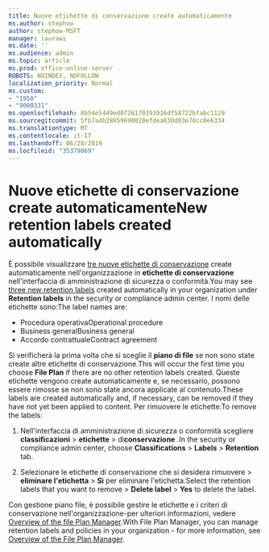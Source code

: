 ```yaml
---
title: Nuove etichette di conservazione create automaticamente
ms.author: stephow
author: stephow-MSFT
manager: laurawi
ms.date: ''
ms.audience: admin
ms.topic: article
ms.prod: office-online-server
ROBOTS: NOINDEX, NOFOLLOW
localization_priority: Normal
ms.custom:
- "1958"
- "9000331"
ms.openlocfilehash: 8b54e5449ed0726170393916df58722bfabc1129
ms.sourcegitcommit: 5fb7a4b28859690020efdea630d03e70cc0e6334
ms.translationtype: MT
ms.contentlocale: it-IT
ms.lasthandoff: 06/28/2019
ms.locfileid: "35379069"
---
```

# <a name="new-retention-labels-created-automatically"></a><span data-ttu-id="d553d-102">Nuove etichette di conservazione create automaticamente</span><span class="sxs-lookup"><span data-stu-id="d553d-102">New retention labels created automatically</span></span>

<span data-ttu-id="d553d-103">È possibile visualizzare [tre nuove etichette di conservazione](https://docs.microsoft.com/office365/securitycompliance/file-plan-manager#default-retention-labels-and-label-policy) create automaticamente nell'organizzazione in **etichette di conservazione** nell'interfaccia di amministrazione di sicurezza o conformità.</span><span class="sxs-lookup"><span data-stu-id="d553d-103">You may see [three new retention labels](https://docs.microsoft.com/office365/securitycompliance/file-plan-manager#default-retention-labels-and-label-policy) created automatically in your organization under **Retention labels** in the security or compliance admin center.</span></span> <span data-ttu-id="d553d-104">I nomi delle etichette sono:</span><span class="sxs-lookup"><span data-stu-id="d553d-104">The label names are:</span></span>

- <span data-ttu-id="d553d-105">Procedura operativa</span><span class="sxs-lookup"><span data-stu-id="d553d-105">Operational procedure</span></span>
- <span data-ttu-id="d553d-106">Business general</span><span class="sxs-lookup"><span data-stu-id="d553d-106">Business general</span></span>
- <span data-ttu-id="d553d-107">Accordo contrattuale</span><span class="sxs-lookup"><span data-stu-id="d553d-107">Contract agreement</span></span>

<span data-ttu-id="d553d-108">Si verificherà la prima volta che si sceglie il **piano di file** se non sono state create altre etichette di conservazione.</span><span class="sxs-lookup"><span data-stu-id="d553d-108">This will occur the first time you choose **File Plan** if there are no other retention labels created.</span></span> <span data-ttu-id="d553d-109">Queste etichette vengono create automaticamente e, se necessario, possono essere rimosse se non sono state ancora applicate al contenuto.</span><span class="sxs-lookup"><span data-stu-id="d553d-109">These labels are created automatically and, if necessary, can be removed if they have not yet been applied to content.</span></span> <span data-ttu-id="d553d-110">Per rimuovere le etichette:</span><span class="sxs-lookup"><span data-stu-id="d553d-110">To remove the labels:</span></span>

1. <span data-ttu-id="d553d-111">Nell'interfaccia di amministrazione di sicurezza o conformità scegliere **classificazioni** > **etichette** > di**conservazione** .</span><span class="sxs-lookup"><span data-stu-id="d553d-111">In the security or compliance admin center, choose **Classifications** > **Labels** > **Retention** tab.</span></span>

1. <span data-ttu-id="d553d-112">Selezionare le etichette di conservazione che si desidera rimuovere > **eliminare l'etichetta** > **Sì** per eliminare l'etichetta.</span><span class="sxs-lookup"><span data-stu-id="d553d-112">Select the retention labels that you want to remove > **Delete label** > **Yes** to delete the label.</span></span>

<span data-ttu-id="d553d-113">Con gestione piano file, è possibile gestire le etichette e i criteri di conservazione nell'organizzazione-per ulteriori informazioni, vedere [Overview of the file Plan Manager](https://docs.microsoft.com/office365/securitycompliance/file-plan-manager).</span><span class="sxs-lookup"><span data-stu-id="d553d-113">With File Plan Manager, you can manage retention labels and policies in your organization - for more information, see [Overview of the File Plan Manager](https://docs.microsoft.com/office365/securitycompliance/file-plan-manager).</span></span>